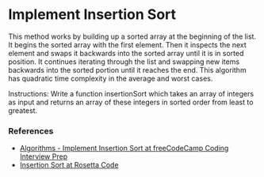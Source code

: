 <h1>Implement Insertion Sort</h1>

<p>This method works by building up a sorted array at the beginning of the list. It begins the sorted array with the first element. Then it inspects the next element and swaps it backwards into the sorted array until it is in sorted position. It continues iterating through the list and swapping new items backwards into the sorted portion until it reaches the end. This algorithm has quadratic time complexity in the average and worst cases.</p>

<p>Instructions: Write a function insertionSort which takes an array of integers as input and returns an array of these integers in sorted order from least to greatest.</p>

<h3>References</h3>

<ul>
  <li><a href="https://www.freecodecamp.org/learn/coding-interview-prep/algorithms/implement-insertion-sort">
    Algorithms - Implement Insertion Sort at freeCodeCamp Coding Interview Prep
  </a></li>

  <li><a href="https://rosettacode.org/wiki/Sorting_algorithms/Insertion_sort">
    Insertion Sort at Rosetta Code
  </a></li>
</ul>
